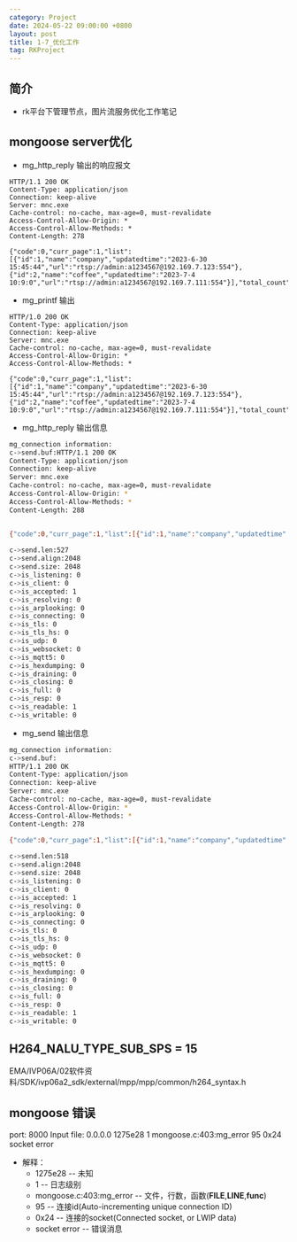 ```yaml
---
category: Project
date: 2024-05-22 09:00:00 +0800
layout: post
title: 1-7_优化工作
tag: RKProject
---
```

## 简介

+ rk平台下管理节点，图片流服务优化工作笔记

## mongoose server优化

+ mg_http_reply 输出的响应报文
```
HTTP/1.1 200 OK
Content-Type: application/json
Connection: keep-alive
Server: mnc.exe
Cache-control: no-cache, max-age=0, must-revalidate
Access-Control-Allow-Origin: *
Access-Control-Allow-Methods: *
Content-Length: 278        

{"code":0,"curr_page":1,"list":[{"id":1,"name":"company","updatedtime":"2023-6-30 15:45:44","url":"rtsp://admin:a1234567@192.169.7.123:554"},{"id":2,"name":"coffee","updatedtime":"2023-7-4 10:9:0","url":"rtsp://admin:a1234567@192.169.7.111:554"}],"total_count":2,"total_page":1}
```

+ mg_printf 输出
```
HTTP/1.0 200 OK
Content-Type: application/json
Connection: keep-alive
Server: mnc.exe
Cache-control: no-cache, max-age=0, must-revalidate
Access-Control-Allow-Origin: *
Access-Control-Allow-Methods: *

{"code":0,"curr_page":1,"list":[{"id":1,"name":"company","updatedtime":"2023-6-30 15:45:44","url":"rtsp://admin:a1234567@192.169.7.123:554"},{"id":2,"name":"coffee","updatedtime":"2023-7-4 10:9:0","url":"rtsp://admin:a1234567@192.169.7.111:554"}],"total_count":2,"total_page":1}
```

+ mg_http_reply 输出信息
```bash 
mg_connection information: 
c->send.buf:HTTP/1.1 200 OK
Content-Type: application/json
Connection: keep-alive
Server: mnc.exe
Cache-control: no-cache, max-age=0, must-revalidate
Access-Control-Allow-Origin: *
Access-Control-Allow-Methods: *
Content-Length: 288        


{"code":0,"curr_page":1,"list":[{"id":1,"name":"company","updatedtime":"2023-6-30 15:45:44","url":"rtsp://admin:a1234567@192.169.7.123:554"},{"id":2,"name":"coffee","updatedtime":"2023-7-4 10:9:0","url":"rtsp://admin:a1234567@192.169.7.111:554"}],"total_count":2,"total_page":1}
        
c->send.len:527
c->send.align:2048
c->send.size: 2048
c->is_listening: 0
c->is_client: 0
c->is_accepted: 1
c->is_resolving: 0
c->is_arplooking: 0
c->is_connecting: 0
c->is_tls: 0
c->is_tls_hs: 0
c->is_udp: 0
c->is_websocket: 0
c->is_mqtt5: 0
c->is_hexdumping: 0
c->is_draining: 0
c->is_closing: 0
c->is_full: 0
c->is_resp: 0
c->is_readable: 1
c->is_writable: 0
```

+ mg_send 输出信息
```bash 
mg_connection information: 
c->send.buf:
HTTP/1.1 200 OK
Content-Type: application/json
Connection: keep-alive
Server: mnc.exe
Cache-control: no-cache, max-age=0, must-revalidate
Access-Control-Allow-Origin: *
Access-Control-Allow-Methods: *
Content-Length: 278        

{"code":0,"curr_page":1,"list":[{"id":1,"name":"company","updatedtime":"2023-6-30 15:45:44","url":"rtsp://admin:a1234567@192.169.7.123:554"},{"id":2,"name":"coffee","updatedtime":"2023-7-4 10:9:0","url":"rtsp://admin:a1234567@192.169.7.111:554"}],"total_count":2,"total_page":1}
        
c->send.len:518
c->send.align:2048
c->send.size: 2048
c->is_listening: 0
c->is_client: 0
c->is_accepted: 1
c->is_resolving: 0
c->is_arplooking: 0
c->is_connecting: 0
c->is_tls: 0
c->is_tls_hs: 0
c->is_udp: 0
c->is_websocket: 0
c->is_mqtt5: 0
c->is_hexdumping: 0
c->is_draining: 0
c->is_closing: 0
c->is_full: 0
c->is_resp: 0
c->is_readable: 1
c->is_writable: 0
```

## H264_NALU_TYPE_SUB_SPS          = 15

EMA/IVP06A/02软件资料/SDK/ivp06a2_sdk/external/mpp/mpp/common/h264_syntax.h

## mongoose 错误

port: 8000
Input file: 0.0.0.0
1275e28 1 mongoose.c:403:mg_error       95 0x24 socket error

+ 解释：
  + 1275e28  -- 未知
  + 1 -- 日志级别
  + mongoose.c:403:mg_error -- 文件，行数，函数(__FILE__,__LINE__,__func__)
  + 95 -- 连接id(Auto-incrementing unique connection ID)
  + 0x24 -- 连接的socket(Connected socket, or LWIP data)
  + socket error -- 错误消息